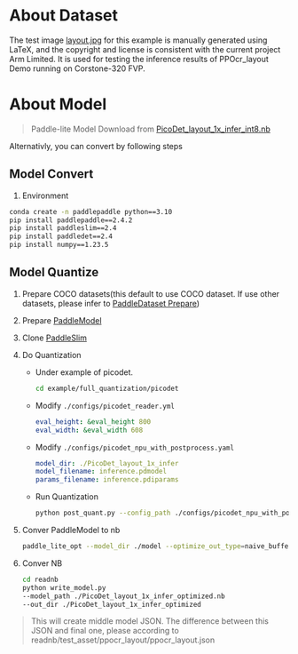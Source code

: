# About Dataset

The test image [layout.jpg](./layout.jpg) for this example is manually generated using LaTeX, and the copyright and license is consistent with the current project Arm Limited. It is used for testing the inference results of PPOcr_layout Demo running on Corstone-320 FVP.


# About Model

>Paddle-lite Model Download from [PicoDet_layout_1x_infer_int8.nb](https://huggingface.co/Alisson-Ason/arm-paddle/tree/main/paddle_lite_models/PicoDet_layout_1x_infer_int8.nb)

Alternativly, you can convert by following steps

## Model Convert
1. Environment

```bash
conda create -n paddlepaddle python==3.10
pip install paddlepaddle==2.4.2
pip install paddleslim==2.4
pip install paddledet==2.4
pip install numpy==1.23.5
```

## Model Quantize
1. Prepare COCO datasets(this default to use COCO dataset. If use other datasets, please infer to [PaddleDataset Prepare](https://github.com/PaddlePaddle/PaddleDetection/blob/release/2.4/docs/tutorials/PrepareDataSet.md))

2. Prepare [PaddleModel](https://github.com/PaddlePaddle/PaddleDetection/blob/release/2.4/docs/tutorials/PrepareDataSet.md)

3. Clone [PaddleSlim](https://github.com/PaddlePaddle/PaddleSlim)

4. Do Quantization
    * Under example of picodet.
        ```bash
        cd example/full_quantization/picodet
        ```

    * Modify `./configs/picodet_reader.yml`
        ```yaml
        eval_height: &eval_height 800
        eval_width: &eval_width 608
        ```

    * Modify `./configs/picodet_npu_with_postprocess.yaml`
        ```yaml
        model_dir: ./PicoDet_layout_1x_infer
        model_filename: inference.pdmodel
        params_filename: inference.pdiparams
        ```
    * Run Quantization
        ```bash
        python post_quant.py --config_path ./configs/picodet_npu_with_postprocess.yaml --save_dir ./output
        ```

5. Conver PaddleModel to nb
    ```bash
    paddle_lite_opt --model_dir ./model --optimize_out_type=naive_buffer --optimize_out ./PicoDet_layout_1x_infer_optimized
    ```

6. Conver NB
    ```bash
    cd readnb
    python write_model.py
    --model_path ./PicoDet_layout_1x_infer_optimized.nb
    --out_dir ./PicoDet_layout_1x_infer_optimized
    ```
>This will create middle model JSON. The difference between this JSON and final one, please according to readnb/test_asset/ppocr_layout/ppocr_layout.json
